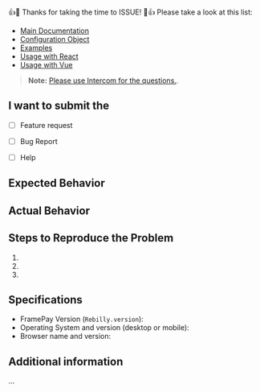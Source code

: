 :+1::tada: Thanks for taking the time to ISSUE! :tada::+1:
Please take a look at this list:

- [Main Documentation](https://rebilly.github.io/framepay-docs/)
- [Configuration Object](https://rebilly.github.io/framepay-docs/configuration/properties.html)
- [Examples](https://rebilly.github.io/framepay-docs/examples)
- [Usage with React](https://github.com/Rebilly/framepay-react)
- [Usage with Vue](https://github.com/Rebilly/framepay-vue)

> **Note:** [Please use Intercom for the questions.](https://rebilly.github.io/framepay-docs/).

## I want to submit the 
- [ ] Feature request
- [ ] Bug Report
- [ ] Help


## Expected Behavior


## Actual Behavior


## Steps to Reproduce the Problem
  1.
  1.
  1.

## Specifications
- FramePay Version (`Rebilly.version`): 
- Operating System and version (desktop or mobile):
- Browser name and version:

## Additional information
  ...
